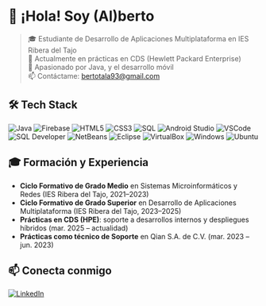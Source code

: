 # 👋 ¡Hola! Soy (Al)berto

> 🎓 Estudiante de Desarrollo de Aplicaciones Multiplataforma en IES Ribera del Tajo  
> 💼 Actualmente en prácticas en CDS (Hewlett Packard Enterprise)  
> 🌱 Apasionado por Java, y el desarrollo móvil  
> 📫 Contáctame: bertotala93@gmail.com

## 🛠️ Tech Stack

![Java](https://img.shields.io/badge/Java-17-red?logo=java&logoColor=white) ![Firebase](https://img.shields.io/badge/Firebase-FFA611?logo=firebase&logoColor=000000) ![HTML5](https://img.shields.io/badge/HTML5-E34F26?logo=html5&logoColor=white) ![CSS3](https://img.shields.io/badge/CSS3-1572B6?logo=css3&logoColor=white) ![SQL](https://img.shields.io/badge/SQL-4479A1?logo=postgresql&logoColor=white) ![Android Studio](https://img.shields.io/badge/Android_Studio-3DDC84?logo=android-studio&logoColor=white) ![VSCode](https://img.shields.io/badge/VSCode-007ACC?logo=visual-studio-code&logoColor=white) ![SQL Developer](https://img.shields.io/badge/SQL_Developer-003B57?logo=oracle&logoColor=white) ![NetBeans](https://img.shields.io/badge/NetBeans-FB7F2D?logo=netbeans&logoColor=white) ![Eclipse](https://img.shields.io/badge/Eclipse-2C2255?logo=eclipse&logoColor=white) ![VirtualBox](https://img.shields.io/badge/VirtualBox-1792E8?logo=virtualbox&logoColor=white) ![Windows](https://img.shields.io/badge/Windows-0078D6?logo=windows&logoColor=white) ![Ubuntu](https://img.shields.io/badge/Ubuntu-E95420?logo=ubuntu&logoColor=white)

## 🎓 Formación y Experiencia

- **Ciclo Formativo de Grado Medio** en Sistemas Microinformáticos y Redes (IES Ribera del Tajo, 2021–2023)  
- **Ciclo Formativo de Grado Superior** en Desarrollo de Aplicaciones Multiplataforma (IES Ribera del Tajo, 2023–2025)  
- **Prácticas en CDS (HPE)**: soporte a desarrollos internos y despliegues híbridos (mar. 2025 – actualidad)  
- **Prácticas como técnico de Soporte** en Qian S.A. de C.V. (mar. 2023 – jun. 2023)

## 📫 Conecta conmigo

[![LinkedIn](https://img.shields.io/badge/LinkedIn-Alberto%20Martínez%20Vadillo-0A66C2?logo=linkedin&logoColor=white)](https://www.linkedin.com/in/alberto-mart%C3%ADnez-vadillo-99281b349/)
